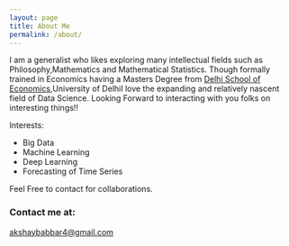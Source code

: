 ```yaml
---
layout: page
title: About Me
permalink: /about/
---
```


I am a generalist who likes exploring many intellectual fields such as Philosophy,Mathematics and Mathematical Statistics.
Though formally trained in Economics having a Masters Degree from [Delhi School of Economics](http://econdse.org/),University of DelhiI love 
the expanding and relatively nascent field of Data Science.
Looking Forward to interacting with you folks on interesting things!!

Interests:
 * Big Data
 * Machine Learning
 * Deep Learning
 * Forecasting of Time Series 
 
Feel Free to contact for collaborations. 

### Contact me at:

[akshaybabbar4@gmail.com](mailto:akshaybabbar4@gmail.com)
